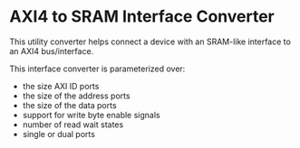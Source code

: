 # AXI4 to SRAM Interface Converter

This utility converter helps connect a device with an SRAM-like interface to an
AXI4 bus/interface.

This interface converter is parameterized over:
- the size AXI ID ports
- the size of the address ports
- the size of the data ports
- support for write byte enable signals
- number of read wait states
- single or dual ports
